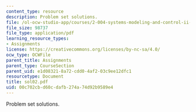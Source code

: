 ```yaml
---
content_type: resource
description: Problem set solutions.
file: /ol-ocw-studio-app/courses/2-004-systems-modeling-and-control-ii-fall-2007/00c702cbd60cdafb274a74d92b9589e4_sol02.pdf
file_size: 98737
file_type: application/pdf
learning_resource_types:
- Assignments
license: https://creativecommons.org/licenses/by-nc-sa/4.0/
ocw_type: OCWFile
parent_title: Assignments
parent_type: CourseSection
parent_uid: e1d08321-8a72-cdd0-4af2-03c9ee12dfc1
resourcetype: Document
title: sol02.pdf
uid: 00c702cb-d60c-dafb-274a-74d92b9589e4
---
```

Problem set solutions.